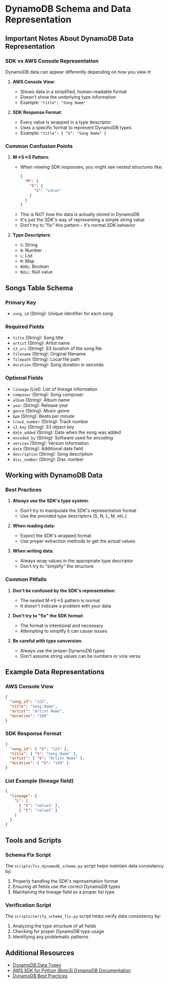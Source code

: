 # DynamoDB Schema and Data Representation

## Important Notes About DynamoDB Data Representation

### SDK vs AWS Console Representation
DynamoDB data can appear differently depending on how you view it:

1. **AWS Console View**:
   - Shows data in a simplified, human-readable format
   - Doesn't show the underlying type information
   - Example: `"title": "Song Name"`

2. **SDK Response Format**:
   - Every value is wrapped in a type descriptor
   - Uses a specific format to represent DynamoDB types
   - Example: `"title": { "S": "Song Name" }`

### Common Confusion Points
1. **M->S->S Pattern**:
   - When viewing SDK responses, you might see nested structures like:
     ```json
     {
       "M": {
         "S": {
           "S": "value"
         }
       }
     }
     ```
   - This is NOT how the data is actually stored in DynamoDB
   - It's just the SDK's way of representing a simple string value
   - Don't try to "fix" this pattern - it's normal SDK behavior

2. **Type Descriptors**:
   - `S`: String
   - `N`: Number
   - `L`: List
   - `M`: Map
   - `BOOL`: Boolean
   - `NULL`: Null value

## Songs Table Schema

### Primary Key
- `song_id` (String): Unique identifier for each song

### Required Fields
- `title` (String): Song title
- `artist` (String): Artist name
- `s3_uri` (String): S3 location of the song file
- `filename` (String): Original filename
- `filepath` (String): Local file path
- `duration` (String): Song duration in seconds

### Optional Fields
- `lineage` (List): List of lineage information
- `composer` (String): Song composer
- `album` (String): Album name
- `year` (String): Release year
- `genre` (String): Music genre
- `bpm` (String): Beats per minute
- `track_number` (String): Track number
- `s3_key` (String): S3 object key
- `date_added` (String): Date when the song was added
- `encoded_by` (String): Software used for encoding
- `version` (String): Version information
- `date` (String): Additional date field
- `description` (String): Song description
- `disc_number` (String): Disc number

## Working with DynamoDB Data

### Best Practices
1. **Always use the SDK's type system**:
   - Don't try to manipulate the SDK's representation format
   - Use the provided type descriptors (S, N, L, M, etc.)

2. **When reading data**:
   - Expect the SDK's wrapped format
   - Use proper extraction methods to get the actual values

3. **When writing data**:
   - Always wrap values in the appropriate type descriptor
   - Don't try to "simplify" the structure

### Common Pitfalls
1. **Don't be confused by the SDK's representation**:
   - The nested M->S->S pattern is normal
   - It doesn't indicate a problem with your data

2. **Don't try to "fix" the SDK format**:
   - The format is intentional and necessary
   - Attempting to simplify it can cause issues

3. **Be careful with type conversion**:
   - Always use the proper DynamoDB types
   - Don't assume string values can be numbers or vice versa

## Example Data Representations

### AWS Console View
```json
{
  "song_id": "123",
  "title": "Song Name",
  "artist": "Artist Name",
  "duration": "180"
}
```

### SDK Response Format
```json
{
  "song_id": { "S": "123" },
  "title": { "S": "Song Name" },
  "artist": { "S": "Artist Name" },
  "duration": { "S": "180" }
}
```

### List Example (lineage field)
```json
{
  "lineage": {
    "L": [
      { "S": "value1" },
      { "S": "value2" }
    ]
  }
}
```

## Tools and Scripts

### Schema Fix Script
The `scripts/fix_dynamodb_schema.py` script helps maintain data consistency by:
1. Properly handling the SDK's representation format
2. Ensuring all fields use the correct DynamoDB types
3. Maintaining the lineage field as a proper list type

### Verification Script
The `scripts/verify_schema_fix.py` script helps verify data consistency by:
1. Analyzing the type structure of all fields
2. Checking for proper DynamoDB type usage
3. Identifying any problematic patterns

## Additional Resources
- [DynamoDB Data Types](https://docs.aws.amazon.com/amazondynamodb/latest/developerguide/HowItWorks.NamingRulesDataTypes.html)
- [AWS SDK for Python (Boto3) DynamoDB Documentation](https://boto3.amazonaws.com/v1/documentation/api/latest/reference/services/dynamodb.html)
- [DynamoDB Best Practices](https://docs.aws.amazon.com/amazondynamodb/latest/developerguide/best-practices.html) 